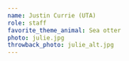 ```yaml
---
name: Justin Currie (UTA)
role: staff
favorite_theme_animal: Sea otter
photo: julie.jpg
throwback_photo: julie_alt.jpg
---
```

